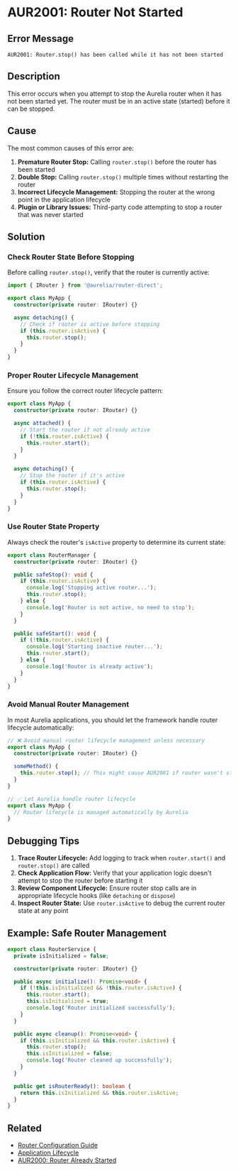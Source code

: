 # AUR2001: Router Not Started

## Error Message

`AUR2001: Router.stop() has been called while it has not been started`

## Description

This error occurs when you attempt to stop the Aurelia router when it has not been started yet. The router must be in an active state (started) before it can be stopped.

## Cause

The most common causes of this error are:

1. **Premature Router Stop:** Calling `router.stop()` before the router has been started
2. **Double Stop:** Calling `router.stop()` multiple times without restarting the router
3. **Incorrect Lifecycle Management:** Stopping the router at the wrong point in the application lifecycle
4. **Plugin or Library Issues:** Third-party code attempting to stop a router that was never started

## Solution

### Check Router State Before Stopping

Before calling `router.stop()`, verify that the router is currently active:

```typescript
import { IRouter } from '@aurelia/router-direct';

export class MyApp {
  constructor(private router: IRouter) {}

  async detaching() {
    // Check if router is active before stopping
    if (this.router.isActive) {
      this.router.stop();
    }
  }
}
```

### Proper Router Lifecycle Management

Ensure you follow the correct router lifecycle pattern:

```typescript
export class MyApp {
  constructor(private router: IRouter) {}

  async attached() {
    // Start the router if not already active
    if (!this.router.isActive) {
      this.router.start();
    }
  }

  async detaching() {
    // Stop the router if it's active
    if (this.router.isActive) {
      this.router.stop();
    }
  }
}
```

### Use Router State Property

Always check the router's `isActive` property to determine its current state:

```typescript
export class RouterManager {
  constructor(private router: IRouter) {}

  public safeStop(): void {
    if (this.router.isActive) {
      console.log('Stopping active router...');
      this.router.stop();
    } else {
      console.log('Router is not active, no need to stop');
    }
  }

  public safeStart(): void {
    if (!this.router.isActive) {
      console.log('Starting inactive router...');
      this.router.start();
    } else {
      console.log('Router is already active');
    }
  }
}
```

### Avoid Manual Router Management

In most Aurelia applications, you should let the framework handle router lifecycle automatically:

```typescript
// ❌ Avoid manual router lifecycle management unless necessary
export class MyApp {
  constructor(private router: IRouter) {}

  someMethod() {
    this.router.stop(); // This might cause AUR2001 if router wasn't started
  }
}

// ✅ Let Aurelia handle router lifecycle
export class MyApp {
  // Router lifecycle is managed automatically by Aurelia
}
```

## Debugging Tips

1. **Trace Router Lifecycle:** Add logging to track when `router.start()` and `router.stop()` are called
2. **Check Application Flow:** Verify that your application logic doesn't attempt to stop the router before starting it
3. **Review Component Lifecycle:** Ensure router stop calls are in appropriate lifecycle hooks (like `detaching` or `dispose`)
4. **Inspect Router State:** Use `router.isActive` to debug the current router state at any point

## Example: Safe Router Management

```typescript
export class RouterService {
  private isInitialized = false;

  constructor(private router: IRouter) {}

  public async initialize(): Promise<void> {
    if (!this.isInitialized && !this.router.isActive) {
      this.router.start();
      this.isInitialized = true;
      console.log('Router initialized successfully');
    }
  }

  public async cleanup(): Promise<void> {
    if (this.isInitialized && this.router.isActive) {
      this.router.stop();
      this.isInitialized = false;
      console.log('Router cleaned up successfully');
    }
  }

  public get isRouterReady(): boolean {
    return this.isInitialized && this.router.isActive;
  }
}
```

## Related

- [Router Configuration Guide](../../router-direct/)
- [Application Lifecycle](../../app-basics/)
- [AUR2000: Router Already Started](./aur2000.md)
